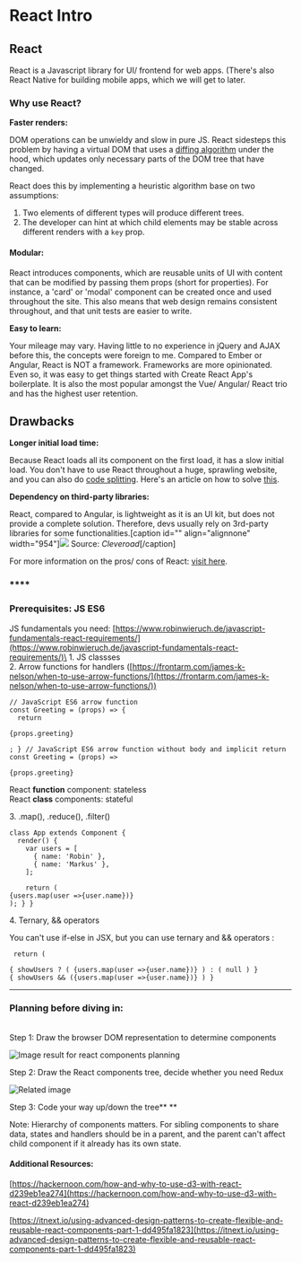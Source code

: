 # React Intro

## React

React is a Javascript library for UI/ frontend for web apps. (There's also React Native for building mobile apps, which we will get to later.

#### &#x20;

### **Why use React?**

**Faster renders:**

DOM operations can be unwieldy and slow in pure JS. React sidesteps this problem by having a virtual DOM that uses a [diffing algorithm](https://reactjs.org/docs/reconciliation.html) under the hood, which updates only necessary parts of the DOM tree that have changed.

React does this by implementing a heuristic algorithm base on two assumptions:

1. Two elements of different types will produce different trees.
2. The developer can hint at which child elements may be stable across different renders with a `key` prop.

#### **Modular:**

React introduces components, which are reusable units of UI with content that can be modified by passing them props (short for properties). For instance, a 'card' or 'modal' component can be created once and used throughout the site. This also means that web design remains consistent throughout, and that unit tests are easier to write.

**Easy to learn:**

Your mileage may vary. Having little to no experience in jQuery and AJAX before this, the concepts were foreign to me. Compared to Ember or Angular, React is NOT a framework. Frameworks are more opinionated. Even so, it was easy to get things started with Create React App's boilerplate. It is also the most popular amongst the Vue/ Angular/ React trio and has the highest user retention.

#### &#x20;

## **Drawbacks**

**Longer initial load time:**

Because React loads all its component on the first load, it has a slow initial load. You don't have to use React throughout a huge, sprawling website, and you can also do [code splitting](https://webpack.js.org/guides/code-splitting/). Here's an article on how to solve [this](https://hackernoon.com/improving-first-time-load-of-a-production-react-app-part-1-of-2-e7494a7c7ab0).

**Dependency on third-party libraries:**

React, compared to Angular, is lightweight as it is an UI kit, but does not provide a complete solution. Therefore, devs usually rely on 3rd-party libraries for some functionalities.\[caption id="" align="alignnone" width="954"]![](https://stuffihavelearnthome.files.wordpress.com/2019/02/ef521-1c5r29xh4icipqkfein9w0a.png) Source: _Cleveroad_\[/caption]

For more information on the pros/ cons of React: [visit here](https://medium.com/@hamzamahmood/advantages-of-developing-modern-web-apps-with-react-js-8504c571db71).

### ****

### **Prerequisites: JS ES6**

JS fundamentals you need: [https://www.robinwieruch.de/javascript-fundamentals-react-requirements/](https://www.robinwieruch.de/javascript-fundamentals-react-requirements/)\
1\. JS classses\
2\. Arrow functions for handlers ([https://frontarm.com/james-k-nelson/when-to-use-arrow-functions/](https://frontarm.com/james-k-nelson/when-to-use-arrow-functions/))

```
// JavaScript ES6 arrow function
const Greeting = (props) => {
  return

{props.greeting}

; } // JavaScript ES6 arrow function without body and implicit return const Greeting = (props) =>

{props.greeting}
```

React **function** component: stateless\
React **class** components: stateful

3\. .map(), .reduce(), .filter()

```
class App extends Component {
  render() {
    var users = [
      { name: 'Robin' },
      { name: 'Markus' },
    ];

    return (
{users.map(user =>{user.name})}
); } }
```

4\. Ternary, && operators

You can't use if-else in JSX, but you can use ternary and && operators :

```
 return (

{ showUsers ? ( {users.map(user =>{user.name})} ) : ( null ) }
{ showUsers && ({users.map(user =>{user.name})} ) }
```

****

### **Planning before diving in:**

\
Step 1: Draw the browser DOM representation to determine components

![Image result for react components planning](https://stuffihavelearnthome.files.wordpress.com/2019/02/bc04a-1rta4nf2pi\_\_vcarqgxeebg.png)

Step 2: Draw the React components tree, decide whether you need Redux

![Related image](https://stuffihavelearnthome.files.wordpress.com/2019/02/8f912-187dj5eb3ydd7\_abhkb4uoq.png)

Step 3: Code your way up/down the tree** **

Note: Hierarchy of components matters. For sibling components to share data, states and handlers should be in a parent, and the parent can't affect child component if it already has its own state.



#### Additional Resources:

[https://hackernoon.com/how-and-why-to-use-d3-with-react-d239eb1ea274](https://hackernoon.com/how-and-why-to-use-d3-with-react-d239eb1ea274)

[https://itnext.io/using-advanced-design-patterns-to-create-flexible-and-reusable-react-components-part-1-dd495fa1823](https://itnext.io/using-advanced-design-patterns-to-create-flexible-and-reusable-react-components-part-1-dd495fa1823)
